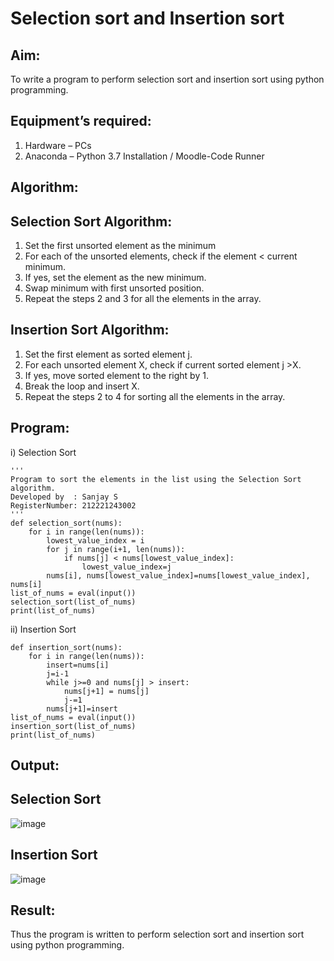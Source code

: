 # Selection sort and Insertion sort
## Aim:
To write a program to perform selection sort and insertion sort using python programming.
## Equipment’s required:
1.	Hardware – PCs
2.	Anaconda – Python 3.7 Installation / Moodle-Code Runner
## Algorithm:
## Selection Sort Algorithm:
1.	Set the first unsorted element as the minimum
2.	For each of the unsorted elements, check if the element < current minimum.
3.	If yes, set the element as the new minimum.
4.	Swap minimum with first unsorted position.
5.	Repeat the steps 2 and 3 for all the elements in the array.
## Insertion Sort Algorithm:
1.	Set the first element as sorted element j.
2.	For each unsorted element X, check if current sorted element j >X.
3.	If yes, move sorted element to the right by 1.
4.	Break the loop and insert X.
5.	Repeat the steps 2 to 4 for sorting all the elements in the array.
## Program:
i) Selection Sort
```
''' 
Program to sort the elements in the list using the Selection Sort algorithm.
Developed by  : Sanjay S 
RegisterNumber: 212221243002
'''
def selection_sort(nums):
    for i in range(len(nums)):
        lowest_value_index = i
        for j in range(i+1, len(nums)):
            if nums[j] < nums[lowest_value_index]:
                lowest_value_index=j
        nums[i], nums[lowest_value_index]=nums[lowest_value_index], nums[i]
list_of_nums = eval(input())
selection_sort(list_of_nums)
print(list_of_nums)
```
ii)	Insertion Sort
```
def insertion_sort(nums):
    for i in range(len(nums)):
        insert=nums[i]
        j=i-1
        while j>=0 and nums[j] > insert:
            nums[j+1] = nums[j]
            j-=1
        nums[j+1]=insert
list_of_nums = eval(input())
insertion_sort(list_of_nums)
print(list_of_nums)
```

## Output:
## Selection Sort

![image](https://github.com/sanjay5656/Sorting-Algorithm/assets/115128955/b75a1fa2-7740-467a-98ef-91662950683d)

## Insertion Sort

![image](https://github.com/sanjay5656/Sorting-Algorithm/assets/115128955/3b3edaf0-91af-486f-b575-b963100355a5)

## Result:
Thus the program is written to perform selection sort and insertion sort using python programming.

